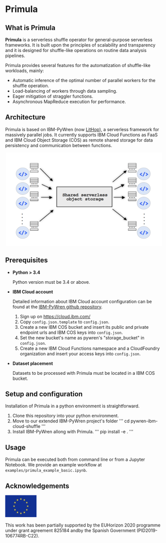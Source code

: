 # Primula
## What is Primula
**Primula** is a serverless shuffle operator for general-purpose serverless frameworks. It is built upon the principles of scalability and transparency and it is designed for shuffle-like operations on routine data analysis pipelines.  

Primula provides several features for the automatization of shuffle-like workloads, mainly:
*  Automatic inference of the optimal number of parallel workers for the shuffle operation.
*  Load-balancing of workers through data sampling.
*  Eager mitigation of straggler functions.
*  Asynchronous MapReduce execution for performance.

## Architecture
Primula is based on IBM-PyWren (now [LitHop](https://github.com/lithops-cloud/lithops)), a serverless framework for massively parallel jobs. It currently supports IBM Cloud Functions as FaaS and IBM Cloud Object Storage (COS) as remote shared storage for data persistency and communication between functions.

<p align="center">
  <img src="./images/primula_architecture.png" width="500" height=300/>
</p>

## Prerequisites

* **Python > 3.4**

    Python version must be  3.4 or above.
    
* **IBM Cloud account**

    Detailed information about IBM Cloud account configuration can be found at the [IBM-PyWren github repository](https://github.com/lithops-cloud/lithops).
    1. Sign up on https://cloud.ibm.com/
    2. Copy `config.json.template` to `config.json`.
    3. Create a new IBM COS bucket and insert its public and private endpoint urls and IBM COS keys into `config.json`.
    4. Set the new bucket's name as pywren's "storage_bucket" in `config.json`.
    5. Create a new IBM Cloud Functions namespace and a CloudFoundry organization and insert your access keys into `config.json`.

* **Dataset placement**

    Datasets to be processed with Primula must be located in a IBM COS bucket.
    
## Setup and configuration

Installation of Primula in a python environment is straightforward.
1.  Clone this repository into your python environment.
2.  Move to our extended IBM-PyWren project's folder 
    '''
    cd pywren-ibm-cloud-shuffle
    '''
3. Install IBM-PyWren allong with Primula.
    '''
    pip install -e .
    '''

## Usage
Primula can be executed both from command line or from a Jupyter Notebook. We provide an example workflow at `examples/primula_example_basic.ipynb`.

## Acknowledgements
<img src="./images/europe.png" width="100" height=70/>


This work has been partially supported by the EUHorizon 2020 programme under grant agreement 825184 andby the Spanish Government (PID2019-106774RB-C22).
 
